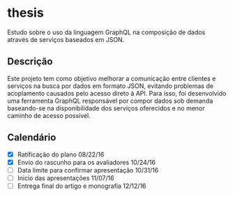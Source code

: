 # thesis

Estudo sobre o uso da linguagem GraphQL na composição de dados através de serviços baseados em JSON.

## Descrição

Este projeto tem como objetivo melhorar a comunicação entre clientes e serviços na busca por dados em formato JSON, evitando problemas de acoplamento causados pelo acesso direto à API. Para isso, foi desenvolvido uma ferramenta GraphQL responsável por compor dados sob demanda baseando-se na disponibilidade dos serviços oferecidos e no menor caminho de acesso possível.

## Calendário

- [x] Ratificação do plano 08/22/16
- [x] Envio do rascunho para os avaliadores 10/24/16
- [ ] Data limite para confirmar apresentação 10/31/16
- [ ] Inicio das apresentações 11/07/16
- [ ] Entrega final do artigo e monografia 12/12/16
